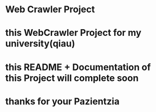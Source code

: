 #  Web Crawler Project 



# this  WebCrawler Project for my university(qiau)




# this README + Documentation of this Project will complete soon 



# thanks for your Pazientzia 
